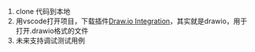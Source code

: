 1. clone 代码到本地
2. 用vscode打开项目，下载插件[Draw.io Integration](https://marketplace.visualstudio.com/items?itemName=hediet.vscode-drawio)，其实就是drawio，用于打开.drawio格式的文件
3. 未来支持调试测试用例
